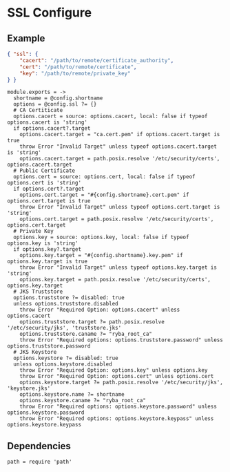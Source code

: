 
# SSL Configure

## Example

```json
{ "ssl": {
    "cacert": "/path/to/remote/certificate_authority",
    "cert": "/path/to/remote/certificate",
    "key": "/path/to/remote/private_key"
} }
```

    module.exports = ->
      shortname = @config.shortname
      options = @config.ssl ?= {}
      # CA Certiticate
      options.cacert = source: options.cacert, local: false if typeof options.cacert is 'string'
      if options.cacert?.target
        options.cacert.target = "ca.cert.pem" if options.cacert.target is true
        throw Error "Invalid Target" unless typeof options.cacert.target is 'string'
        options.cacert.target = path.posix.resolve '/etc/security/certs', options.cacert.target
      # Public Certificate
      options.cert = source: options.cert, local: false if typeof options.cert is 'string'
      if options.cert?.target
        options.cert.target = "#{config.shortname}.cert.pem" if options.cert.target is true
        throw Error "Invalid Target" unless typeof options.cert.target is 'string'
        options.cert.target = path.posix.resolve '/etc/security/certs', options.cert.target
      # Private Key
      options.key = source: options.key, local: false if typeof options.key is 'string'
      if options.key?.target
        options.key.target = "#{config.shortname}.key.pem" if options.key.target is true
        throw Error "Invalid Target" unless typeof options.key.target is 'string'
        options.key.target = path.posix.resolve '/etc/security/certs', options.key.target
      # JKS Truststore
      options.truststore ?= disabled: true
      unless options.truststore.disabled
        throw Error "Required Option: options.cacert" unless options.cacert
        options.truststore.target ?= path.posix.resolve '/etc/security/jks', 'truststore.jks'
        options.truststore.caname ?= "ryba_root_ca"
        throw Error "Required options: options.truststore.password" unless options.truststore.password
      # JKS Keystore
      options.keystore ?= disabled: true
      unless options.keystore.disabled
        throw Error "Required Option: options.key" unless options.key
        throw Error "Required Option: options.cert" unless options.cert
        options.keystore.target ?= path.posix.resolve '/etc/security/jks', 'keystore.jks'
        options.keystore.name ?= shortname
        options.keystore.caname ?= "ryba_root_ca"
        throw Error "Required options: options.keystore.password" unless options.keystore.password
        throw Error "Required options: options.keystore.keypass" unless options.keystore.keypass

## Dependencies

    path = require 'path'
